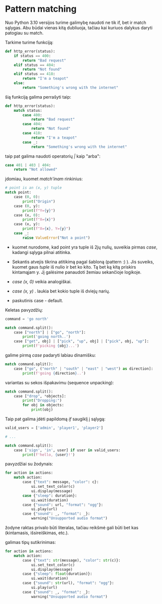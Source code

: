 # Pattern matching

Nuo Python 3.10 versijos turime galimybę naudoti ne tik if, bet ir match sąlygas. Abu būdai vienas kitą dubliuoja, tačiau kai kuriuos dalykus daryti patogiau su match.

Tarkime turime funkciją:

```python
def http_error(status):
    if status == 400:
        return "Bad request"
    elif status == 404:
        return "Not found"
    elif status == 418:
        return "I'm a teapot"
    else:
        return "Something's wrong with the internet"
```

šią funkciją galima perrašyti taip:

```python
def http_error(status):
    match status:
        case 400:
            return "Bad request"
        case 404:
            return "Not found"
        case 418:
            return "I'm a teapot"
        case _:
            return "Something's wrong with the internet"
```

taip pat galima naudoti operatorių _|_ kaip "arba":

```python
case 401 | 403 | 404:
    return "Not allowed"
```

įdomiau, kuomet _match'inam_ rinkinius:

```python
# point is an (x, y) tuple
match point:
    case (0, 0):
        print("Origin")
    case (0, y):
        print(f"Y={y}")
    case (x, 0):
        print(f"X={x}")
    case (x, y):
        print(f"X={x}, Y={y}")
    case _:
        raise ValueError("Not a point")
```

- kuomet nurodome, kad point yra tuple iš 2jų nulių, suveikia pirmas _case_, kadangi sąlyga pilnai atitinka.

- Sekantis atvejis tikrina atitikimą pagal šabloną (pattern :) ). Jis suveiks, kuomet gaus _tuple_ iš nulio ir bet ko kito. Tą bet ką kitą priskirs kintamąjam y. Jį galėsime panaudoti žemiau sekančioje logikoje.

- _case (x, 0)_ veikia analogiškai.

- _case (x, y)_ . laukia bet kokio tuple iš dviejų narių.

- paskutinis case - default.

Keletas pavyzdžių:

```python
command = 'go north'

match command.split():
    case ["north"] | ["go", "north"]:
        print('going north..')
    case ["get", obj] | ["pick", "up", obj] | ["pick", obj, "up"]:
        print(f'picking {obj}...')
```

galime pirmą _case_ padaryti labiau dinamišku:

```python
match command.split():
    case ["go", ("north" | "south" | "east" | "west") as direction]:
        print(f'going {direction}..')
```

variantas su sekos išpakavimu (sequence unpacking):

```python
match command.split():
    case ["drop", *objects]:
        print("Dropping:")
        for obj in objects:
            print(obj)
```

Taip pat galima įdėti papildomą _if_ saugiklį į sąlygą:

```python
valid_users = ['admin', 'player1', 'player2']

# ...

match command.split():
    case ['sign', 'in', user] if user in valid_users:
        print(f'hello, {user}!')
```

pavyzdžiai su žodynais:

```python
for action in actions:
    match action:
        case {"text": message, "color": c}:
            ui.set_text_color(c)
            ui.display(message)
        case {"sleep": duration}:
            ui.wait(duration)
        case {"sound": url, "format": "ogg"}:
            ui.play(url)
        case {"sound": _, "format": _}:
            warning("Unsupported audio format")
```

žodyne raktas privalo būti literalas, tačiau reikšmė gali būti bet kas (kintamasis, išsireiškimas, etc.).

galimas tipų sutikrinimas:

```python
for action in actions:
    match action:
        case {"text": str(message), "color": str(c)}:
            ui.set_text_color(c)
            ui.display(message)
        case {"sleep": float(duration)}:
            ui.wait(duration)
        case {"sound": str(url), "format": "ogg"}:
            ui.play(url)
        case {"sound": _, "format": _}:
            warning("Unsupported audio format")
```
